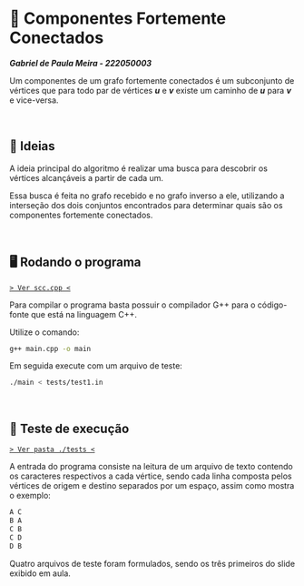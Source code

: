 # 💪 Componentes Fortemente Conectados

___Gabriel de Paula Meira - 222050003___

Um componentes de um grafo fortemente conectados é um subconjunto de vértices que para todo par de vértices ___u___ e ___v___ existe um caminho de ___u___ para ___v___ e vice-versa.

&nbsp;

## 🧠 Ideias

A ideia principal do algoritmo é realizar uma busca para descobrir os vértices alcançáveis a partir de cada um.

Essa busca é feita no grafo recebido e no grafo inverso a ele, utilizando a interseção dos dois conjuntos encontrados para determinar quais são os componentes fortemente conectados.

&nbsp;

## 🖥 Rodando o programa

[` > Ver scc.cpp < `](./scc.cpp)

Para compilar o programa basta possuir o compilador G++ para o código-fonte que está na linguagem C++.

Utilize o comando:

```bash
g++ main.cpp -o main
```

Em seguida execute com um arquivo de teste:

```bash
./main < tests/test1.in
```

&nbsp;

## 🧪 Teste de execução

[`> Ver pasta ./tests <`](./tests)

A entrada do programa consiste na leitura de um arquivo de texto contendo os caracteres respectivos a cada vértice, sendo cada linha composta pelos vértices de origem e destino separados por um espaço, assim como mostra o exemplo:

```txt
A C
B A
C B
C D
D B
```

Quatro arquivos de teste foram formulados, sendo os três primeiros do slide exibido em aula.
